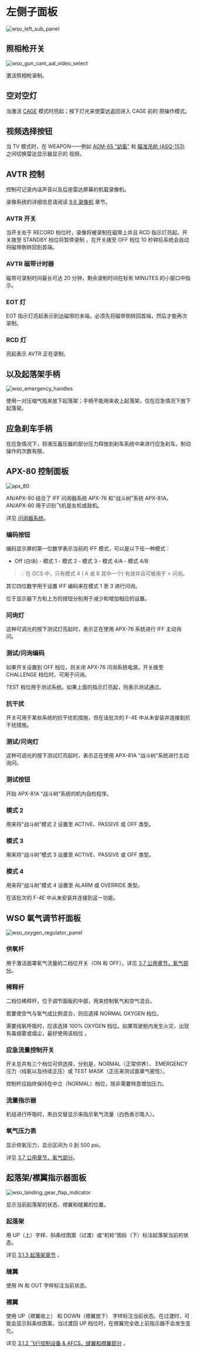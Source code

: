 # 左侧子面板

![wso_left_sub_panel](../../img/wso_left_sub_panel.jpg)

## 照相枪开关

![wso_gun_cam_aal_video_select](../../img/wso_avtr_bar.jpg)

激活照相枪录制。

## 空对空灯

当激活 [CAGE](../../stores/air_to_air/acm_modes.md) 模式时亮起；按下灯光来使雷达返回进入 CAGE 前的
原操作模式。

## 视频选择按钮

当 TV 模式时，在 WEAPON——例如 [AGM-65 “幼畜”](../../stores/air_to_ground/missiles/maverick.md) 和
[瞄准吊舱 (ASQ-153)](../../systems/weapon_systems/pave_spike/overview.md) 之间切换雷达显示器显示的
视频。

## AVTR 控制

控制可记录内话声音以及后座雷达屏幕的机载录像机。

录像系统的详细信息请阅读 [9.6 录像机](../../../dcs/recorders.md) 章节。

### AVTR 开关

当开关处于 RECORD 档位时，录像将被录制在磁带上并且 RCD 指示灯亮起。开关拨至 STANDBY 档位将暂停录制
，在开关拨至 OFF 档位 10 秒钟后系统会自动将磁带倒转回到首端。

### AVTR 磁带计时器

磁带可录制时间最长可达 20 分钟，剩余录制时间在标有 MINUTES 的小窗口中指示。

### EOT 灯

EOT 指示灯亮起表示到达磁带的末端，必须先将磁带倒转回首端，然后才能再次录制。

### RCD 灯

亮起表示 AVTR 正在录制。

## 以及起落架手柄

![wso_emergency_handles](../../img/wso_emergency_handles.jpg)

使用一对压缩气瓶来放下起落架；手柄不能用来收上起落架，仅在应急情况下放下起落架。

## 应急刹车手柄

在应急情况下，将液压蓄压器的部分压力释放到刹车系统中来进行应急刹车。制动操作的次数有限。

## APX-80 控制面板

![apx_80](../../img/wso_apx_80.jpg)

AN/APX-80 结合了 IFF 问询器系统 APX-76 和“战斗树”系统 APX-81A。AN/APX-80 用于识别飞机是友机或敌机。

详见 [问询器系统](../../systems/identification_systems.md#interrogator-systems)。

### 编码按钮

编码显示屏的第一位数字表示当前的 IFF 模式，可以是以下任一种模式：

- Off (白块) - 模式 1 - 模式 2 - 模式 3 - 模式 4/A - 模式 4/B

> 💡 在 DCS 中，只有模式 4 ( A 或 B 其中一个) 有效并且可被用于 > 问询。

其它四位数字用于设置 IFF 编码来在模式 1 至 3 进行问询。

位于显示器下方和上方的按钮分别用于减少和增加相应的设置。

### 问询灯

这种可调光的按下测试灯亮起时，表示正在使用 APX-76 系统进行 IFF 主动询问。

### 测试/问询编码

如果开关设置到 OFF 档位，则关闭 APX-76 问询系统电源。开关拨至 CHALLENGE 档位时，可用于问询。

TEST 档位用于测试系统。如果上面的指示灯亮起，则表示测试通过。

### 抗干扰

开关可用于某些系统的抗干扰机措施，但在该批次的 F-4E 中从未安装并连接到抗干扰措施。

### 测试/问询灯

这种可调光的按下测试灯亮起时，表示正在使用 APX-81A “战斗树”系统进行主动询问。

### 测试按钮

开始 APX-81A “战斗树”系统的机内自检程序。

### 模式 2

用来将“战斗树”模式 2 设置至 ACTIVE、PASSIVE 或 OFF 类型。

### 模式 3

用来将“战斗树”模式 3 设置至 ACTIVE、PASSIVE 或 OFF 类型。

### 模式 4

用来将“战斗树”模式 4 设置至 ALARM 或 OVERRIDE 类型。

在该批次的 F-4E 中从未安装并连接到这一功能。

## WSO 氧气调节杆面板

![wso_oxygen_regulator_panel](../../img/wso_oxygen_regulator.jpg)

### 供氧杆

用于激活面罩氧气流量的二档位开关（ON 和 OFF）。详见
[3.7 公用章节，氧气部分](../../../systems/utility.md#oxygen-system)。

### 稀释杆

二档位稀释杆，位于调节面板的中部，用来控制氧气和空气混合。

若要使空气与氧气成比例混合，则应选择 NORMAL OXYGEN 档位。

需要纯氧呼吸时，应该选择 100% OXYGEN 档位。如果驾驶舱内发生火灾、出现有毒烟雾或烟尘，最好使用该档位
。

### 应急流量控制开关

开关总共有三个档位可供选择，分别是，NORMAL（正常供养）、 EMERGENCY 压力（纯氧以及持续正压）或 TEST
MASK（正压来测试面罩气密性）。

控制杆应始终保持在中立（NORMAL）档位，除非需要特意增加压力。

### 流量指示器

机组进行呼吸时，黑白交替显示来指示氧气流量（白色表示吸入）。

### 氧气压力表

显示供氧压力，显示区间为 0 到 500 psi。

详见 [3.7 公用章节，氧气部分](../../../systems/utility.md#oxygen-system)。

## 起落架/襟翼指示器面板

![wso_landing_gear_flap_indicator](../../img/wso_landing_gear_flap_indicator.jpg)

显示当前起落架的状态、襟翼和缝翼的位置。

### 起落架

用 UP（上）字样、斜条纹图案（过渡）或“机轮”图标（下）标注起落架当前的状态。

详见 [3.1.3 起落架章节](../../systems/flight_controls_gear/gear_ground_handling.md) 。

### 缝翼

使用 IN 和 OUT 字样标注当前状态。

### 襟翼

使用 UP（襟翼收上） 和 DOWN（襟翼放下） 字样标注当前状态。在过渡时，可能会显示斜条纹图案。当过渡回
UP 档位时，在襟翼完全收上前指示器不会发生变化。

详见
[3.1.2 飞行控制设备 & AFCS、缝翼和襟翼部分](../../systems/flight_controls_gear/flight_controls.md#slats-flap-system)
。
